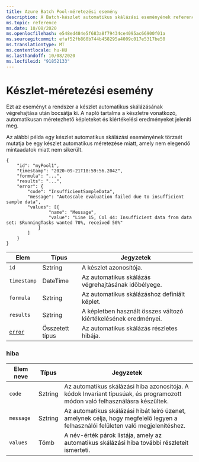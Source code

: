 ```yaml
---
title: Azure Batch Pool-méretezési esemény
description: A Batch-készlet automatikus skálázási eseményének referenciája, amelyet a rendszer a készlet automatikus méretezésének végrehajtása után bocsát ki. A napló tartalma a készletre vonatkozó, automatikusan méretezhető képleteket és kiértékelési eredményeket jeleníti meg.
ms.topic: reference
ms.date: 10/08/2020
ms.openlocfilehash: e548ed484e5f683a8f79434ce4095ac66900f01a
ms.sourcegitcommit: efaf52fb860b744b458295a4009c017e5317be50
ms.translationtype: MT
ms.contentlocale: hu-HU
ms.lasthandoff: 10/08/2020
ms.locfileid: "91852133"
---
```

# <a name="pool-autoscale-event"></a>Készlet-méretezési esemény

 Ezt az eseményt a rendszer a készlet automatikus skálázásának végrehajtása után bocsátja ki. A napló tartalma a készletre vonatkozó, automatikusan méretezhető képleteket és kiértékelési eredményeket jeleníti meg.

 Az alábbi példa egy készlet automatikus skálázási eseményének törzsét mutatja be egy készlet automatikus méretezése miatt, amely nem elegendő mintaadatok miatt nem sikerült.

```
{
    "id": "myPool1",
    "timestamp": "2020-09-21T18:59:56.204Z",
    "formula": "...",
    "results": "...",
    "error": {
        "code": "InsufficientSampleData",
        "message": "Autoscale evaluation failed due to insufficient sample data",
        "values": [{
                "name": "Message",
                "value": "Line 15, Col 44: Insufficient data from data set: $RunningTasks wanted 70%, received 50%"
            }
        ]
    }
}
```

|Elem|Típus|Jegyzetek|
|-------------|----------|-----------|
|`id`|Sztring|A készlet azonosítója.|
|`timestamp`|DateTime|Az automatikus skálázás végrehajtásának időbélyege.|
|`formula`|Sztring|Az automatikus skálázáshoz definiált képlet.|
|`results`|Sztring|A képletben használt összes változó kiértékelésének eredményei.|
|[`error`](#error)|Összetett típus|Az automatikus skálázás részletes hibája.|

###  <a name="error"></a><a name="error"></a> hiba

|Elem neve|Típus|Jegyzetek|
|------------------|----------|-----------|
|`code`|Sztring|Az automatikus skálázási hiba azonosítója. A kódok Invariant típusúak, és programozott módon való felhasználásra készültek.|
|`message`|Sztring|Az automatikus skálázási hibát leíró üzenet, amelynek célja, hogy megfelelő legyen a felhasználói felületen való megjelenítéshez.|
|`values`|Tömb|A név-érték párok listája, amely az automatikus skálázási hiba további részleteit ismerteti.|
